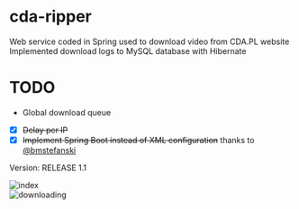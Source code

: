 # cda-ripper
Web service coded in Spring used to download video from CDA.PL website <br>
Implemented download logs to MySQL database with Hibernate

# TODO
- Global download queue
- [x] ~~Delay per IP~~
- [x] ~~Implement Spring Boot instead of XML configuration~~ thanks to [@bmstefanski](https://github.com/bmstefanski/)

Version: RELEASE 1.1

![index](https://i.imgur.com/n9fWdbt.png)
<br>
![downloading](https://i.imgur.com/VQOA2VB.png)
